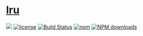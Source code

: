 # [lru](https://github.com/careteenL/lru)
[![](https://img.shields.io/badge/Powered%20by-lru-brightgreen.svg)](https://github.com/careteenL/lru)
[![license](https://img.shields.io/badge/license-MIT-blue.svg)](https://github.com/careteenL/lru/blob/master/LICENSE)
[![Build Status](https://travis-ci.org/careteenL/lru.svg?branch=master)](https://travis-ci.org/careteenL/lru)
[![npm](https://img.shields.io/badge/npm-0.1.3-orange.svg)](https://www.npmjs.com/package/@careteen/lru)
[![NPM downloads](http://img.shields.io/npm/dm/@careteen/lru.svg?style=flat-square)](http://www.npmtrends.com/@careteen/lru)